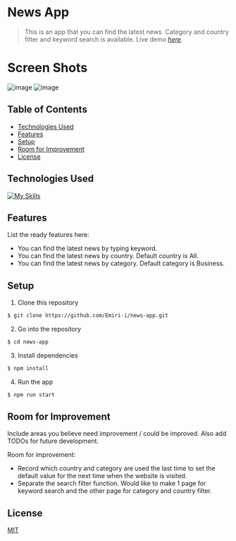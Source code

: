 # News App

> This is an app that you can find the latest news. Category and country filter and keyword search is available.
> Live demo [_here_](http://localhost:3000).

# Screen Shots

![image](./img/screenshot.png)
![image](./img/screenshot2.png)

## Table of Contents

- [Technologies Used](#technologies-used)
- [Features](#features)
- [Setup](#setup)
- [Room for Improvement](#room-for-improvement)
- [License](#license)

## Technologies Used

[![My Skills](https://skillicons.dev/icons?i=react,ts,js,html,css,git,github)](https://skillicons.dev)

## Features

List the ready features here:

- You can find the latest news by typing keyword.
- You can find the latest news by country. Default country is All.
- You can find the latest news by category. Default category is Business.

## Setup

1. Clone this repository

```bash
$ git clone https://github.com/Emiri-i/news-app.git
```

2. Go into the repository

```bash
$ cd news-app
```

3. Install dependencies

```bash
$ npm install
```

4. Run the app

```bash
$ npm run start
```

## Room for Improvement

Include areas you believe need improvement / could be improved. Also add TODOs for future development.

Room for improvement:

- Record which country and category are used the last time to set the default value for the next time when the website is visited.
- Separate the search filter function. Would like to make 1 page for keyword search and the other page for category and country filter.

## License

[MIT](https://choosealicense.com/licenses/mit/)

